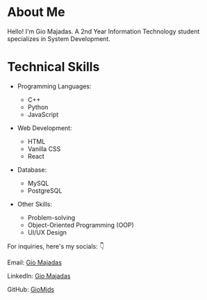 # About Me

Hello! I'm Gio Majadas. A 2nd Year Information Technology student specializes in System Development. 

# Technical Skills 

- Programming Languages:
    - C++
    - Python
    - JavaScript

- Web Development:
    - HTML
    - Vanilla CSS
    - React

- Database:
    - MySQL
    - PostgreSQL

- Other Skills:
    - Problem-solving
    - Object-Oriented Programming (OOP)
    - UI/UX Design

For inquiries, here's my socials: 👇

Email: [Gio Majadas](giomjds@gmail.com)

LinkedIn: [Gio Majadas](https://www.linkedin.com/in/giomjds/)

GitHub: [GioMjds](https://www.github.com/GioMjds)
